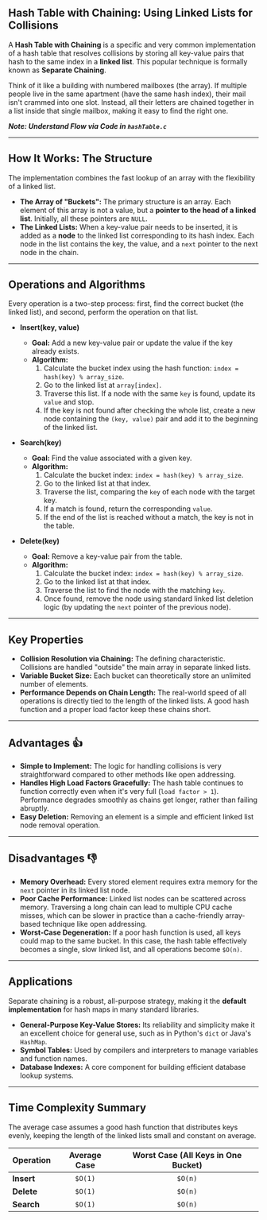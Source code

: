 ## Hash Table with Chaining: Using Linked Lists for Collisions

A **Hash Table with Chaining** is a specific and very common implementation of a hash table that resolves collisions by storing all key-value pairs that hash to the same index in a **linked list**. This popular technique is formally known as **Separate Chaining**.

Think of it like a building with numbered mailboxes (the array). If multiple people live in the same apartment (have the same hash index), their mail isn't crammed into one slot. Instead, all their letters are chained together in a list inside that single mailbox, making it easy to find the right one.

***Note: Understand Flow via Code in `hashTable.c`***

---

## How It Works: The Structure

The implementation combines the fast lookup of an array with the flexibility of a linked list.

* **The Array of "Buckets":** The primary structure is an array. Each element of this array is not a value, but a **pointer to the head of a linked list**. Initially, all these pointers are `NULL`.
* **The Linked Lists:** When a key-value pair needs to be inserted, it is added as a **node** to the linked list corresponding to its hash index. Each node in the list contains the key, the value, and a `next` pointer to the next node in the chain.

---

## Operations and Algorithms

Every operation is a two-step process: first, find the correct bucket (the linked list), and second, perform the operation on that list.

* **Insert(key, value)**
    * **Goal:** Add a new key-value pair or update the value if the key already exists.
    * **Algorithm:**
        1.  Calculate the bucket index using the hash function: `index = hash(key) % array_size`.
        2.  Go to the linked list at `array[index]`.
        3.  Traverse this list. If a node with the same `key` is found, update its `value` and stop.
        4.  If the key is not found after checking the whole list, create a new node containing the `(key, value)` pair and add it to the beginning of the linked list.

* **Search(key)**
    * **Goal:** Find the value associated with a given key.
    * **Algorithm:**
        1.  Calculate the bucket index: `index = hash(key) % array_size`.
        2.  Go to the linked list at that index.
        3.  Traverse the list, comparing the `key` of each node with the target key.
        4.  If a match is found, return the corresponding `value`.
        5.  If the end of the list is reached without a match, the key is not in the table.

* **Delete(key)**
    * **Goal:** Remove a key-value pair from the table.
    * **Algorithm:**
        1.  Calculate the bucket index: `index = hash(key) % array_size`.
        2.  Go to the linked list at that index.
        3.  Traverse the list to find the node with the matching `key`.
        4.  Once found, remove the node using standard linked list deletion logic (by updating the `next` pointer of the previous node).

---

## Key Properties

* **Collision Resolution via Chaining:** The defining characteristic. Collisions are handled "outside" the main array in separate linked lists.
* **Variable Bucket Size:** Each bucket can theoretically store an unlimited number of elements.
* **Performance Depends on Chain Length:** The real-world speed of all operations is directly tied to the length of the linked lists. A good hash function and a proper load factor keep these chains short.

---

## Advantages 👍

* **Simple to Implement:** The logic for handling collisions is very straightforward compared to other methods like open addressing.
* **Handles High Load Factors Gracefully:** The hash table continues to function correctly even when it's very full (`load factor > 1`). Performance degrades smoothly as chains get longer, rather than failing abruptly.
* **Easy Deletion:** Removing an element is a simple and efficient linked list node removal operation.

---

## Disadvantages 👎

* **Memory Overhead:** Every stored element requires extra memory for the `next` pointer in its linked list node.
* **Poor Cache Performance:** Linked list nodes can be scattered across memory. Traversing a long chain can lead to multiple CPU cache misses, which can be slower in practice than a cache-friendly array-based technique like open addressing.
* **Worst-Case Degeneration:** If a poor hash function is used, all keys could map to the same bucket. In this case, the hash table effectively becomes a single, slow linked list, and all operations become `$O(n)`.

---

## Applications

Separate chaining is a robust, all-purpose strategy, making it the **default implementation** for hash maps in many standard libraries.

* **General-Purpose Key-Value Stores:** Its reliability and simplicity make it an excellent choice for general use, such as in Python's `dict` or Java's `HashMap`.
* **Symbol Tables:** Used by compilers and interpreters to manage variables and function names.
* **Database Indexes:** A core component for building efficient database lookup systems.

---

## Time Complexity Summary

The average case assumes a good hash function that distributes keys evenly, keeping the length of the linked lists small and constant on average.

| Operation | Average Case | Worst Case (All Keys in One Bucket) |
| :-------- | :----------: | :---------------------------------: |
| **Insert** |    `$O(1)`   |                `$O(n)`                |
| **Delete** |    `$O(1)`   |                `$O(n)`                |
| **Search** |    `$O(1)`   |                `$O(n)`                |